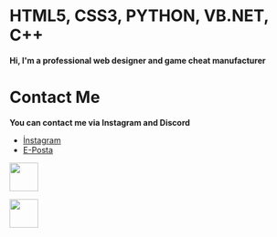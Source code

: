 
<h1>HTML5, CSS3, PYTHON, VB.NET, C++</h1>

<b>Hi, I'm a professional web designer and game cheat manufacturer</b>

<h1>Contact Me</h1>
<b>You can contact me via Instagram and Discord</b>
<br>
	
<ul>
	<li>	<a href="https://instagram.com/tga.salih">İnstagram</a></li>
	<li>	<a href="mailto:tgasalih@gmail.com">E-Posta</a></li>
</ul>
  
  <a href="https://instagram.com/tgasalih"> <img width="50" src="https://www.flaticon.com/svg/vstatic/svg/2111/2111463.svg?token=exp=1617463052~hmac=62d056c95f64cb23d4b837260101f54f">  </a>

<a href="https://hsalih.ml"> <img width="50" src="https://www.flaticon.com/premium-icon/icons/svg/3423/3423485.svg"> </a>


<!---
tgasalih/tgasalih is a ✨ special ✨ repository because its `README.md` (this file) appears on your GitHub profile.
You can click the Preview link to take a look at your changes.
--->
